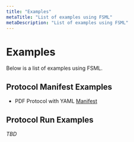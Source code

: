 ```yaml
---
title: "Examples"
metaTitle: "List of examples using FSML"
metaDescription: "List of examples using FSML"
---
```


# Examples
Below is a list of examples using FSML.

## Protocol Manifest Examples

* PDF Protocol with YAML [Manifest](/examples/pdf-yaml-example)

## Protocol Run Examples

_TBD_
